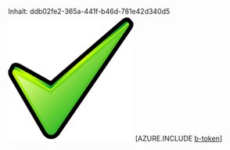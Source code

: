 Inhalt: ddb02fe2-365a-441f-b46d-781e42d340d5![Bild](a6e2fb04-2d51-46f2-8e96-5176e6795b0c.png)
[AZURE.INCLUDE [b-token](0cee8fb1-814d-471e-b676-7975859d252f.md)]
